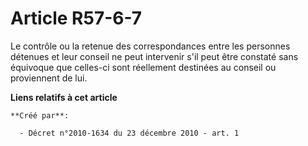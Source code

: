 # Article R57-6-7

Le contrôle ou la retenue des correspondances entre les personnes détenues et leur conseil ne peut intervenir s'il peut être
constaté sans équivoque que celles-ci sont réellement destinées au conseil ou proviennent de lui.

**Liens relatifs à cet article**

	**Créé par**:

	  - Décret n°2010-1634 du 23 décembre 2010 - art. 1
